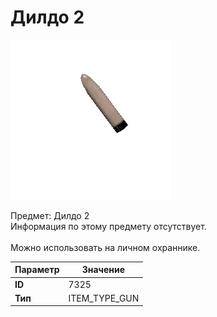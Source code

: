 # Дилдо 2

![Item Image](../img/7325.webp?raw=true)

Предмет: Дилдо 2<br>Информация по этому предмету отсутствует.<br><br>Можно использовать на личном охраннике.


| Параметр | Значение |
|----------|----------|
| **ID** | 7325 |
| **Тип** | ITEM_TYPE_GUN |

